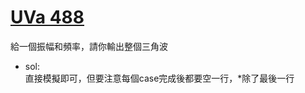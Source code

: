 # [UVa 488](https://vjudge.net/problem/UVA-488)  

給一個振幅和頻率，請你輸出整個三角波  

* sol:  
  直接模擬即可，但要注意每個case完成後都要空一行，*除了最後一行
